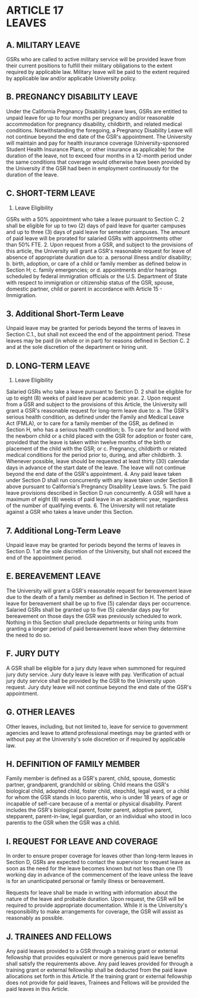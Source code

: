 # ARTICLE 17 <br> LEAVES 

## A. MILITARY LEAVE

GSRs who are called to active military service will be provided leave from their current positions to fulfill their military obligations to the extent required by applicable law. Military leave will be paid to the extent required by applicable law and/or applicable University policy.

## B. PREGNANCY DISABILITY LEAVE

Under the California Pregnancy Disability Leave laws, GSRs are entitled to unpaid leave for up to four months per pregnancy and/or reasonable accommodation for pregnancy disability, childbirth, and related medical conditions. Notwithstanding the foregoing, a Pregnancy Disability Leave will not continue beyond the end date of the GSR's appointment. The University will maintain and pay for health insurance coverage (University-sponsored Student Health Insurance Plans, or other insurance as applicable) for the duration of the leave, not to exceed four months in a 12-month period under the same conditions that coverage would otherwise have been provided by the University if the GSR had been in employment continuously for the duration of the leave.

## C. SHORT-TERM LEAVE

1. Leave Eligibility

GSRs with a $50 \%$ appointment who take a leave pursuant to Section C. 2 shall be eligible for up to two (2) days of paid leave for quarter campuses and up to three (3) days of paid leave for semester campuses. The amount of paid leave will be prorated for salaried GSRs with appointments other than $50 \%$ FTE.
2. Upon request from a GSR, and subject to the provisions of this article, the University will grant a GSR's reasonable request for leave of absence of appropriate duration due to:
a. personal illness and/or disability;
b. birth, adoption, or care of a child or family member as defined below in Section H;
c. family emergencies; or
d. appointments and/or hearings scheduled by federal immigration officials or the U.S. Department of State with respect to immigration
or citizenship status of the GSR, spouse, domestic partner, child or parent in accordance with Article 15 - Immigration.

## 3. Additional Short-Term Leave

Unpaid leave may be granted for periods beyond the terms of leaves in Section C.1., but shall not exceed the end of the appointment period. These leaves may be paid (in whole or in part) for reasons defined in Section C. 2 and at the sole discretion of the department or hiring unit.

## D. LONG-TERM LEAVE

1. Leave Eligibility

Salaried GSRs who take a leave pursuant to Section D. 2 shall be eligible for up to eight (8) weeks of paid leave per academic year.
2. Upon request from a GSR and subject to the provisions of this Article, the University will grant a GSR's reasonable request for long-term leave due to:
a. The GSR's serious health condition, as defined under the Family and Medical Leave Act (FMLA), or to care for a family member of the GSR, as defined in Section H, who has a serious health condition;
b. To care for and bond with the newborn child or a child placed with the GSR for adoption or foster care, provided that the leave is taken within twelve months of the birth or placement of the child with the GSR; or
c. Pregnancy, childbirth or related medical conditions for the period prior to, during, and after childbirth.
3. Whenever possible, leave should be requested at least thirty (30) calendar days in advance of the start date of the leave. The leave will not continue beyond the end date of the GSR's appointment.
4. Any paid leave taken under Section D shall run concurrently with any leave taken under Section B above pursuant to California's Pregnancy Disability Leave laws.
5. The paid leave provisions described in Section D run concurrently. A GSR will have a maximum of eight (8) weeks of paid leave in an academic year, regardless of the number of qualifying events.
6. The University will not retaliate against a GSR who takes a leave under this Section.

## 7. Additional Long-Term Leave

Unpaid leave may be granted for periods beyond the terms of leaves in Section D. 1 at the sole discretion of the University, but shall not exceed the end of the appointment period.

## E. BEREAVEMENT LEAVE

The University will grant a GSR's reasonable request for bereavement leave due to the death of a family member as defined in Section H. The period of leave for bereavement shall be up to five (5) calendar days per occurrence. Salaried GSRs shall be granted up to five (5) calendar days pay for bereavement on those days the GSR was previously scheduled to work. Nothing in this Section shall preclude departments or hiring units from granting a longer period of paid bereavement leave when they determine the need to do so.

## F. JURY DUTY

A GSR shall be eligible for a jury duty leave when summoned for required jury duty service. Jury duty leave is leave with pay. Verification of actual jury duty service shall be provided by the GSR to the University upon request. Jury duty leave will not continue beyond the end date of the GSR's appointment.

## G. OTHER LEAVES

Other leaves, including, but not limited to, leave for service to government agencies and leave to attend professional meetings may be granted with or without pay at the University's sole discretion or if required by applicable law.

## H. DEFINITION OF FAMILY MEMBER

Family member is defined as a GSR's parent, child, spouse, domestic partner, grandparent, grandchild or sibling. Child means the GSR's biological child, adopted child, foster child, stepchild, legal ward, or a child for whom the GSR stands in loco parentis, who is under 18 years of age or incapable of self-care because of a mental or physical disability. Parent includes the GSR's biological parent, foster parent, adoptive parent, stepparent, parent-in-law, legal guardian, or an individual who stood in loco parentis to the GSR when the GSR was a child.

## I. REQUEST FOR LEAVE AND COVERAGE

In order to ensure proper coverage for leaves other than long-term leaves in Section D, GSRs are expected to contact the supervisor to request leave as soon
as the need for the leave becomes known but not less than one (1) working day in advance of the commencement of the leave unless the leave is for an unanticipated personal or family illness or bereavement.

Requests for leave shall be made in writing with information about the nature of the leave and probable duration. Upon request, the GSR will be required to provide appropriate documentation. While it is the University's responsibility to make arrangements for coverage, the GSR will assist as reasonably as possible.

## J. TRAINEES AND FELLOWS

Any paid leaves provided to a GSR through a training grant or external fellowship that provides equivalent or more generous paid leave benefits shall satisfy the requirements above. Any paid leaves provided for through a training grant or external fellowship shall be deducted from the paid leave allocations set forth in this Article. If the training grant or external fellowship does not provide for paid leaves, Trainees and Fellows will be provided the paid leaves in this Article.

